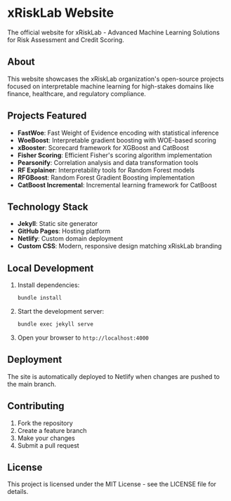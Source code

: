 # xRiskLab Website

The official website for xRiskLab - Advanced Machine Learning Solutions for Risk Assessment and Credit Scoring.

## About

This website showcases the xRiskLab organization's open-source projects focused on interpretable machine learning for high-stakes domains like finance, healthcare, and regulatory compliance.

## Projects Featured

- **FastWoe**: Fast Weight of Evidence encoding with statistical inference
- **WoeBoost**: Interpretable gradient boosting with WOE-based scoring
- **xBooster**: Scorecard framework for XGBoost and CatBoost
- **Fisher Scoring**: Efficient Fisher's scoring algorithm implementation
- **Pearsonify**: Correlation analysis and data transformation tools
- **RF Explainer**: Interpretability tools for Random Forest models
- **RFGBoost**: Random Forest Gradient Boosting implementation
- **CatBoost Incremental**: Incremental learning framework for CatBoost

## Technology Stack

- **Jekyll**: Static site generator
- **GitHub Pages**: Hosting platform
- **Netlify**: Custom domain deployment
- **Custom CSS**: Modern, responsive design matching xRiskLab branding

## Local Development

1. Install dependencies:
   ```bash
   bundle install
   ```

2. Start the development server:
   ```bash
   bundle exec jekyll serve
   ```

3. Open your browser to `http://localhost:4000`

## Deployment

The site is automatically deployed to Netlify when changes are pushed to the main branch.

## Contributing

1. Fork the repository
2. Create a feature branch
3. Make your changes
4. Submit a pull request

## License

This project is licensed under the MIT License - see the LICENSE file for details.

